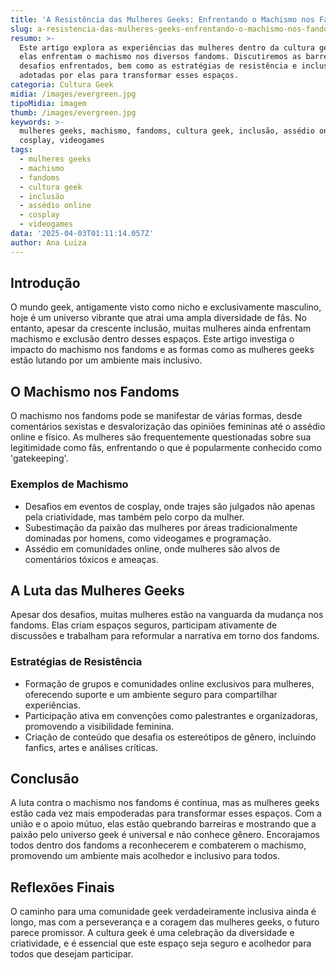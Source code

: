 ```yaml
---
title: 'A Resistência das Mulheres Geeks: Enfrentando o Machismo nos Fandoms'
slug: a-resistencia-das-mulheres-geeks-enfrentando-o-machismo-nos-fandoms
resumo: >-
  Este artigo explora as experiências das mulheres dentro da cultura geek e como
  elas enfrentam o machismo nos diversos fandoms. Discutiremos as barreiras e os
  desafios enfrentados, bem como as estratégias de resistência e inclusão
  adotadas por elas para transformar esses espaços.
categoria: Cultura Geek
midia: /images/evergreen.jpg
tipoMidia: imagem
thumb: /images/evergreen.jpg
keywords: >-
  mulheres geeks, machismo, fandoms, cultura geek, inclusão, assédio online,
  cosplay, videogames
tags:
  - mulheres geeks
  - machismo
  - fandoms
  - cultura geek
  - inclusão
  - assédio online
  - cosplay
  - videogames
data: '2025-04-03T01:11:14.057Z'
author: Ana Luiza
---
```


## Introdução
O mundo geek, antigamente visto como nicho e exclusivamente masculino, hoje é um universo vibrante que atrai uma ampla diversidade de fãs. No entanto, apesar da crescente inclusão, muitas mulheres ainda enfrentam machismo e exclusão dentro desses espaços. Este artigo investiga o impacto do machismo nos fandoms e as formas como as mulheres geeks estão lutando por um ambiente mais inclusivo.

## O Machismo nos Fandoms
O machismo nos fandoms pode se manifestar de várias formas, desde comentários sexistas e desvalorização das opiniões femininas até o assédio online e físico. As mulheres são frequentemente questionadas sobre sua legitimidade como fãs, enfrentando o que é popularmente conhecido como 'gatekeeping'.

### Exemplos de Machismo
- Desafios em eventos de cosplay, onde trajes são julgados não apenas pela criatividade, mas também pelo corpo da mulher.
- Subestimação da paixão das mulheres por áreas tradicionalmente dominadas por homens, como videogames e programação.
- Assédio em comunidades online, onde mulheres são alvos de comentários tóxicos e ameaças.

## A Luta das Mulheres Geeks
Apesar dos desafios, muitas mulheres estão na vanguarda da mudança nos fandoms. Elas criam espaços seguros, participam ativamente de discussões e trabalham para reformular a narrativa em torno dos fandoms.

### Estratégias de Resistência
- Formação de grupos e comunidades online exclusivos para mulheres, oferecendo suporte e um ambiente seguro para compartilhar experiências.
- Participação ativa em convenções como palestrantes e organizadoras, promovendo a visibilidade feminina.
- Criação de conteúdo que desafia os estereótipos de gênero, incluindo fanfics, artes e análises críticas.

## Conclusão
A luta contra o machismo nos fandoms é contínua, mas as mulheres geeks estão cada vez mais empoderadas para transformar esses espaços. Com a união e o apoio mútuo, elas estão quebrando barreiras e mostrando que a paixão pelo universo geek é universal e não conhece gênero. Encorajamos todos dentro dos fandoms a reconhecerem e combaterem o machismo, promovendo um ambiente mais acolhedor e inclusivo para todos.

## Reflexões Finais
O caminho para uma comunidade geek verdadeiramente inclusiva ainda é longo, mas com a perseverança e a coragem das mulheres geeks, o futuro parece promissor. A cultura geek é uma celebração da diversidade e criatividade, e é essencial que este espaço seja seguro e acolhedor para todos que desejam participar.
